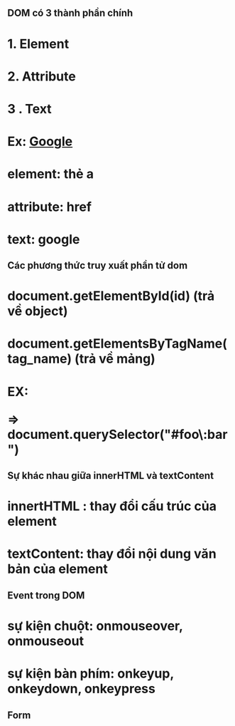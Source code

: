 ## DOM có 3 thành phần chính
# 1. Element
# 2. Attribute
# 3 . Text

# Ex: <a href="https://google.com">Google</a>
# element: thẻ a
# attribute: href
# text: google

## Các phương thức truy xuất phần tử dom
# document.getElementById(id) (trả về object)
# document.getElementsByTagName(tag_name) (trả về mảng)
# EX: <p id="foo:bar" class="title"></p> => document.querySelector("#foo\\:bar")

## Sự khác nhau giữa innerHTML và textContent
# innertHTML : thay đổi cấu trúc của element
# textContent: thay đổi nội dung văn bản của element


## Event trong DOM
# sự kiện chuột: onmouseover, onmouseout
# sự kiện bàn phím: onkeyup, onkeydown, onkeypress

## Form
